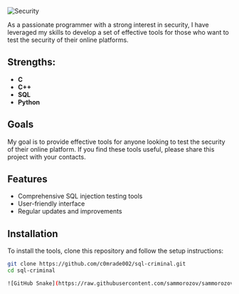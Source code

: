 ![Security](https://i.postimg.cc/7PGZ3LP8/IMG-20240611-063309-564.jpg)

As a passionate programmer with a strong interest in security, I have leveraged my skills to develop a set of effective tools for those who want to test the security of their online platforms.

## Strengths:
- **C**
- **C++**
- **SQL**
- **Python**

## Goals
My goal is to provide effective tools for anyone looking to test the security of their online platform. If you find these tools useful, please share this project with your contacts.

## Features
- Comprehensive SQL injection testing tools
- User-friendly interface
- Regular updates and improvements

## Installation
To install the tools, clone this repository and follow the setup instructions:

```bash
git clone https://github.com/c0mrade002/sql-criminal.git
cd sql-criminal

![GitHub Snake](https://raw.githubusercontent.com/sammorozov/sammorozov/main/assets/github-snake.svg)
